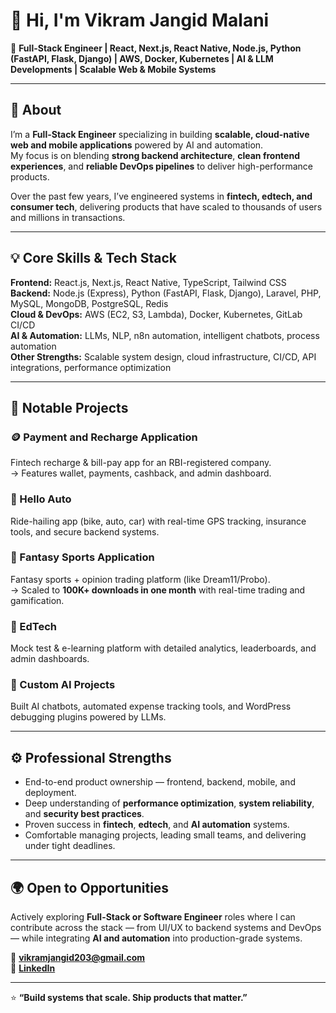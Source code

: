 # 👋 Hi, I'm Vikram Jangid Malani

🚀 **Full-Stack Engineer | React, Next.js, React Native, Node.js, Python (FastAPI, Flask, Django) | AWS, Docker, Kubernetes | AI & LLM Developments | Scalable Web & Mobile Systems**

---

## 🧠 About

I’m a **Full-Stack Engineer** specializing in building **scalable, cloud-native web and mobile applications** powered by AI and automation.  
My focus is on blending **strong backend architecture**, **clean frontend experiences**, and **reliable DevOps pipelines** to deliver high-performance products.

Over the past few years, I’ve engineered systems in **fintech, edtech, and consumer tech**, delivering products that have scaled to thousands of users and millions in transactions.

---

## 💡 Core Skills & Tech Stack

**Frontend:** React.js, Next.js, React Native, TypeScript, Tailwind CSS  
**Backend:** Node.js (Express), Python (FastAPI, Flask, Django), Laravel, PHP, MySQL, MongoDB, PostgreSQL, Redis  
**Cloud & DevOps:** AWS (EC2, S3, Lambda), Docker, Kubernetes, GitLab CI/CD  
**AI & Automation:** LLMs, NLP, n8n automation, intelligent chatbots, process automation  
**Other Strengths:** Scalable system design, cloud infrastructure, CI/CD, API integrations, performance optimization

---

## 🚀 Notable Projects

### 🪙 Payment and Recharge Application
Fintech recharge & bill-pay app for an RBI-registered company.  
→ Features wallet, payments, cashback, and admin dashboard.

### 🚗 Hello Auto
Ride-hailing app (bike, auto, car) with real-time GPS tracking, insurance tools, and secure backend systems.

### 🎯 Fantasy Sports Application
Fantasy sports + opinion trading platform (like Dream11/Probo).  
→ Scaled to **100K+ downloads in one month** with real-time trading and gamification.

### 📘 EdTech
Mock test & e-learning platform with detailed analytics, leaderboards, and admin dashboards.

### 🤖 Custom AI Projects
Built AI chatbots, automated expense tracking tools, and WordPress debugging plugins powered by LLMs.

---

## ⚙️ Professional Strengths

- End-to-end product ownership — frontend, backend, mobile, and deployment.  
- Deep understanding of **performance optimization**, **system reliability**, and **security best practices**.  
- Proven success in **fintech**, **edtech**, and **AI automation** systems.  
- Comfortable managing projects, leading small teams, and delivering under tight deadlines.

---

## 🌍 Open to Opportunities

Actively exploring **Full-Stack or Software Engineer** roles where I can contribute across the stack — from UI/UX to backend systems and DevOps — while integrating **AI and automation** into production-grade systems.

📧 **[vikramjangid203@gmail.com](mailto:vikramjangid203@gmail.com)**  
🔗 **[LinkedIn](https://www.linkedin.com/in/vikram-jangid-malani-35116023b)**  

---

⭐ **“Build systems that scale. Ship products that matter.”**

